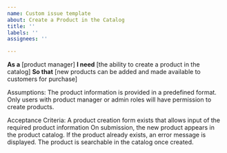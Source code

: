 ```yaml
---
name: Custom issue template
about: Create a Product in the Catalog
title: ''
labels: ''
assignees: ''

---
```


**As a** [product manager]
**I need** [the ability to create a product in the catalog]
**So that** [new products can be added and made available to customers for purchase]

Assumptions:
The product information is provided in a predefined format.
Only users with product manager or admin roles will have permission to create products.

Acceptance Criteria:
A product creation form exists that allows input of the required product information
On submission, the new product appears in the product catalog.
If the product already exists, an error message is displayed.
The product is searchable in the catalog once created.

